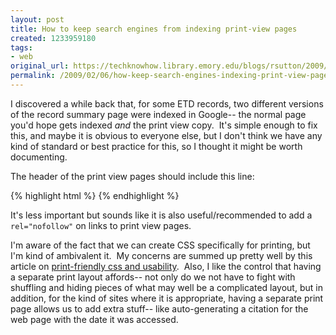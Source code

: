 ```yaml
---
layout: post
title: How to keep search engines from indexing print-view pages
created: 1233959180
tags:
- web
original_url: https://techknowhow.library.emory.edu/blogs/rsutton/2009/02/06/how-keep-search-engines-indexing-print-view-pages
permalink: /2009/02/06/how-keep-search-engines-indexing-print-view-pages/
---
```


I discovered a while back that, for some ETD records, two different versions of the record summary page were indexed in Google-- the normal page you'd hope gets indexed _and_ the print view copy.  It's simple enough to fix this, and maybe it is obvious to everyone else, but I don't think we have any kind of standard or best practice for this, so I thought it might be worth documenting.

The header of the print view pages should include this line:

{% highlight html %}
<meta name="robots" content="noindex,nofollow"/>
{% endhighlight %}

It's less important but sounds like it is also useful/recommended to add a ``rel="nofollow"`` on links to print view pages.

I'm aware of the fact that we can create CSS specifically for printing, but I'm kind of ambivalent it.  My concerns are summed up pretty well by this article on [print-friendly css and usability](http://www.456bereastreet.com/archive/200509/printfriendly_css_and_usability/).  Also, I like the control that having a separate print layout affords-- not only do we not have to fight with shuffling and hiding pieces of what may well be a complicated layout, but in addition, for the kind of sites where it is appropriate, having a separate print page allows us to add extra stuff-- like auto-generating a citation for the web page with the date it was accessed.
